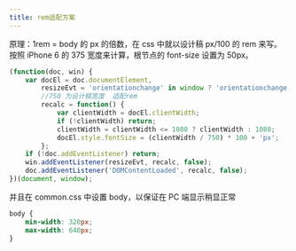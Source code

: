 ```yaml
---
title: rem适配方案
---
```


原理：1rem = body 的 px 的倍数，在 css 中就以设计稿 px/100 的 rem 来写。
按照 iPhone 6 的 375 宽度来计算，根节点的 font-size 设置为 50px。

```javascript
(function(doc, win) {
	var docEl = doc.documentElement,
		resizeEvt = 'orientationchange' in window ? 'orientationchange' : 'resize',
		//750 为设计稿宽度  适配rem
		recalc = function() {
			var clientWidth = docEl.clientWidth;
			if (!clientWidth) return;
			clientWidth = clientWidth <= 1080 ? clientWidth : 1080;
			docEl.style.fontSize = (clientWidth / 750) * 100 + 'px';
		};
	if (!doc.addEventListener) return;
	win.addEventListener(resizeEvt, recalc, false);
	doc.addEventListener('DOMContentLoaded', recalc, false);
})(document, window);
```

并且在 common.css 中设置 body，以保证在 PC 端显示稍显正常

```css
body {
	min-width: 320px;
	max-width: 640px;
}
```
